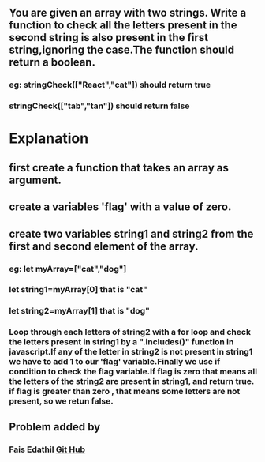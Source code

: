 ## You are given an array with two strings. Write a function to check all the letters present in the second string is also present in the first string,ignoring the case.The function should return a boolean.
### eg: stringCheck(["React","cat"])  should return true
###     stringCheck(["tab","tan"])  should return false

# Explanation
## first create a function that takes an array as argument.
## create a variables 'flag' with a value of zero.
## create two variables string1 and string2 from the first and second element of the array.
### eg: let myArray=["cat","dog"]
### let string1=myArray[0] that is "cat"
### let string2=myArray[1] that is "dog"
### Loop through each letters of string2 with a for loop and check the letters present in string1 by a ".includes()" function in javascript.If any of the letter in string2 is not present in string1   we have to add 1 to our  'flag' variable.Finally we use if condition to check the flag variable.If flag is zero that means all the letters of the string2 are present in string1, and return true. if flag is greater than zero , that means some letters are not present, so we retun false.

## Problem added by
### Fais Edathil [Git Hub](https://github.com/E-fais)

